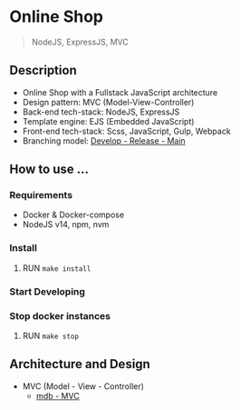# Online Shop

> NodeJS, ExpressJS, MVC

## Description

- Online Shop with a Fullstack JavaScript architecture
- Design pattern: MVC (Model-View-Controller)
- Back-end tech-stack: NodeJS, ExpressJS
- Template engine: EJS (Embedded JavaScript)
- Front-end tech-stack: Scss, JavaScript, Gulp, Webpack
- Branching model: [Develop - Release - Main](https://nvie.com/posts/a-successful-git-branching-model/)

## How to use ...

### Requirements

- Docker & Docker-compose
- NodeJS v14, npm, nvm

### Install

1. RUN `make install`

### Start Developing

### Stop docker instances

1. RUN `make stop`

## Architecture and Design

- MVC (Model - View - Controller)
  - [mdb - MVC](https://developer.mozilla.org/en-US/docs/Glossary/MVC)
